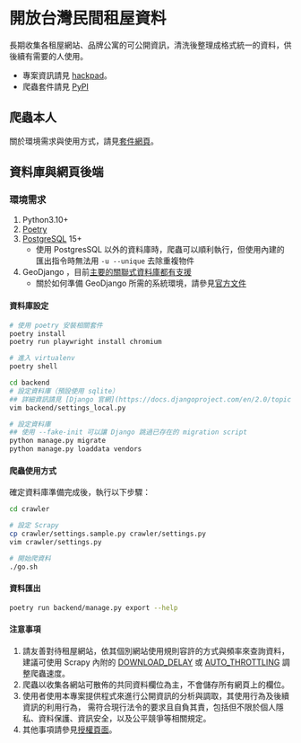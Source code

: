# 開放台灣民間租屋資料

長期收集各租屋網站、品牌公寓的可公開資訊，清洗後整理成格式統一的資料，供後續有需要的人使用。

- 專案資訊請見 [hackpad](https://g0v.hackpad.tw/Ih7Jp4pUD5y)。
- 爬蟲套件請見 [PyPI](https://pypi.org/project/scrapy-tw-rental-house/)

## 爬蟲本人

關於環境需求與使用方式，請見[套件網頁](https://pypi.org/project/scrapy-tw-rental-house/)。

## 資料庫與網頁後端

### 環境需求

1. Python3.10+
2. [Poetry](https://python-poetry.org/)
3. [PostgreSQL](https://www.postgresql.org) 15+
   - 使用 PostgresSQL 以外的資料庫時，爬蟲可以順利執行，但使用內建的匯出指令時無法用 `-u --unique` 去除重複物件
5. GeoDjango ，目前[主要的關聯式資料庫都有支援](https://docs.djangoproject.com/en/5.0/ref/contrib/gis/db-api/)
   - 關於如何準備 GeoDjango 所需的系統環境，請參見[官方文件](https://docs.djangoproject.com/en/5.0/ref/contrib/gis/install/)

#### 資料庫設定

```sh
# 使用 poetry 安裝相關套件
poetry install
poetry run playwright install chromium

# 進入 virtualenv
poetry shell

cd backend
# 設定資料庫（預設使用 sqlite）
## 詳細資訊請見 [Django 官網](https://docs.djangoproject.com/en/2.0/topics/settings/)
vim backend/settings_local.py

# 設定資料庫
## 使用 --fake-init 可以讓 Django 跳過已存在的 migration script 
python manage.py migrate
python manage.py loaddata vendors
```

#### 爬蟲使用方式

確定資料庫準備完成後，執行以下步驟：

```sh
cd crawler

# 設定 Scrapy
cp crawler/settings.sample.py crawler/settings.py
vim crawler/settings.py

# 開始爬資料
./go.sh
```

#### 資料匯出

```bash
poetry run backend/manage.py export --help
```

#### 注意事項

1. 請友善對待租屋網站，依其個別網站使用規則容許的方式與頻率來查詢資料，建議可使用 Scrapy 內附的
   [DOWNLOAD_DELAY](https://doc.scrapy.org/en/latest/topics/settings.html#std:setting-DOWNLOAD_DELAY) 或 
   [AUTO_THROTTLING](https://doc.scrapy.org/en/latest/topics/autothrottle.html) 調整爬蟲速度。
2. 爬蟲以收集各網站可散佈的共同資料欄位為主，不會儲存所有網頁上的欄位。
3. 使用者使用本專案提供程式來進行公開資訊的分析與調取，其使用行為及後續資訊的利用行為，
   需符合現行法令的要求且自負其責，包括但不限於個人隱私、資料保護、資訊安全，以及公平競爭等相關規定。
4. 其他事項請參見[授權頁面](LICENSE)。

